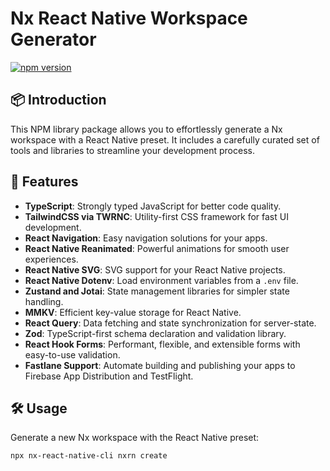 # Nx React Native Workspace Generator

[![npm version](https://badge.fury.io/js/nx-react-native-cli.svg)](https://www.npmjs.com/package/nx-react-native-cli)

## 📦 Introduction

This NPM library package allows you to effortlessly generate a Nx workspace with a React Native preset. It includes a carefully curated set of tools and libraries to streamline your development process.

## 🚀 Features

- **TypeScript**: Strongly typed JavaScript for better code quality.
- **TailwindCSS via TWRNC**: Utility-first CSS framework for fast UI development.
- **React Navigation**: Easy navigation solutions for your apps.
- **React Native Reanimated**: Powerful animations for smooth user experiences.
- **React Native SVG**: SVG support for your React Native projects.
- **React Native Dotenv**: Load environment variables from a `.env` file.
- **Zustand and Jotai**: State management libraries for simpler state handling.
- **MMKV**: Efficient key-value storage for React Native.
- **React Query**: Data fetching and state synchronization for server-state.
- **Zod**: TypeScript-first schema declaration and validation library.
- **React Hook Forms**: Performant, flexible, and extensible forms with easy-to-use validation.
- **Fastlane Support**: Automate building and publishing your apps to Firebase App Distribution and TestFlight.


<h2 id="🛠-usage">🛠 Usage</h2>
<p>Generate a new Nx workspace with the React Native preset:</p>
<pre><code class="language-bash">npx nx-react-native-cli nxrn create
</code></pre>

